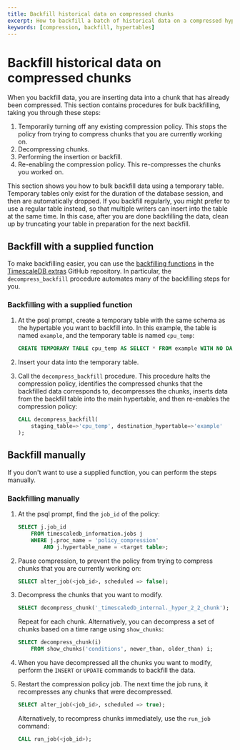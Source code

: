 ```yaml
---
title: Backfill historical data on compressed chunks
excerpt: How to backfill a batch of historical data on a compressed hypertable
keywords: [compression, backfill, hypertables]
---
```


# Backfill historical data on compressed chunks

When you backfill data, you are inserting data into a chunk that has already
been compressed. This section contains procedures for bulk backfilling, taking
you through these steps:

1.  Temporarily turning off any existing compression policy. This stops the
    policy from trying to compress chunks that you are currently working on.
1.  Decompressing chunks.
1.  Performing the insertion or backfill.
1.  Re-enabling the compression policy. This re-compresses the chunks you worked
    on.

<highlight type="note">
This section shows you how to bulk backfill data using a temporary table.
Temporary tables only exist for the duration of the database session, and then
are automatically dropped. If you backfill regularly, you might prefer to use a
regular table instead, so that multiple writers can insert into the table at the
same time. In this case, after you are done backfilling the data, clean up by
truncating your table in preparation for the next backfill.
</highlight>

## Backfill with a supplied function

To make backfilling easier, you can use the 
[backfilling functions][timescaledb-extras-backfill] in the 
[TimescaleDB extras][timescaledb-extras] GitHub repository. In particular, the
`decompress_backfill` procedure automates many of the backfilling steps for you.

<procedure>

### Backfilling with a supplied function

1.  At the psql prompt, create a temporary table with the same schema as the
    hypertable you want to backfill into. In this example, the table is named
    `example`, and the temporary table is named `cpu_temp`:

    ```sql
    CREATE TEMPORARY TABLE cpu_temp AS SELECT * FROM example WITH NO DATA;
    ```

1.  Insert your data into the temporary table.
1.  Call the `decompress_backfill` procedure. This procedure halts the
    compression policy, identifies the compressed chunks that the backfilled
    data corresponds to, decompresses the chunks, inserts data from the backfill
    table into the main hypertable, and then re-enables the compression policy:

    ```sql
    CALL decompress_backfill(
        staging_table=>'cpu_temp', destination_hypertable=>'example'
    );
    ```

</procedure>

## Backfill manually

If you don't want to use a supplied function, you can perform the steps
manually.

<procedure>

### Backfilling manually

1.  At the psql prompt, find the `job_id` of the policy:

    ```sql
    SELECT j.job_id
        FROM timescaledb_information.jobs j
        WHERE j.proc_name = 'policy_compression'
            AND j.hypertable_name = <target table>;
    ```

1.  Pause compression, to prevent the policy from trying to compress chunks that
    you are currently working on:

    ``` sql
    SELECT alter_job(<job_id>, scheduled => false);
    ```

1.  Decompress the chunks that you want to modify.

    ``` sql
    SELECT decompress_chunk('_timescaledb_internal._hyper_2_2_chunk');
    ```

    Repeat for each chunk. Alternatively, you can decompress a set of chunks
    based on a time range using `show_chunks`:

    ``` sql
    SELECT decompress_chunk(i)
        FROM show_chunks('conditions', newer_than, older_than) i;
    ```

1.  When you have decompressed all the chunks you want to modify, perform the
    `INSERT` or `UPDATE` commands to backfill the data.
1.  Restart the compression policy job. The next time the job runs, it
    recompresses any chunks that were decompressed.

    ``` sql
    SELECT alter_job(<job_id>, scheduled => true);
    ```

    Alternatively, to recompress chunks immediately, use the `run_job` command:

    ``` sql
    CALL run_job(<job_id>);
    ```

</procedure>

[timescaledb-extras]: https://github.com/timescale/timescaledb-extras
[timescaledb-extras-backfill]: https://github.com/timescale/timescaledb-extras/blob/master/backfill.sql
